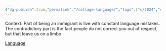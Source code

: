 ```yaml
---
{"dg-publish":true,"permalink":"/collage-language/","tags":["c/2024","c/series","c/series-emigration","c/man","c/hand","c/faceless","c/abstract","c/yellow","c/red","c/X","c/hood"],"created":"2024-06-28T12:55:28.000-04:00","updated":"2024-04-15T12:04:33.000-04:00"}
---
```



Context: Part of being an immigrant is live with constant language mistakes. The contradictory part is the fact people do not correct you out of respect, but that leave us on a limbo.

[Language](https://www.instagram.com/p/C28ibQmR9CG/?igsh=dWk0ZnM5c2t0cTA3)
